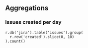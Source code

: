 ## Aggregations

### Issues created per day

```
r.db('jira').table('issues').group(
  r.row('created').slice(0, 10)
).count()
```